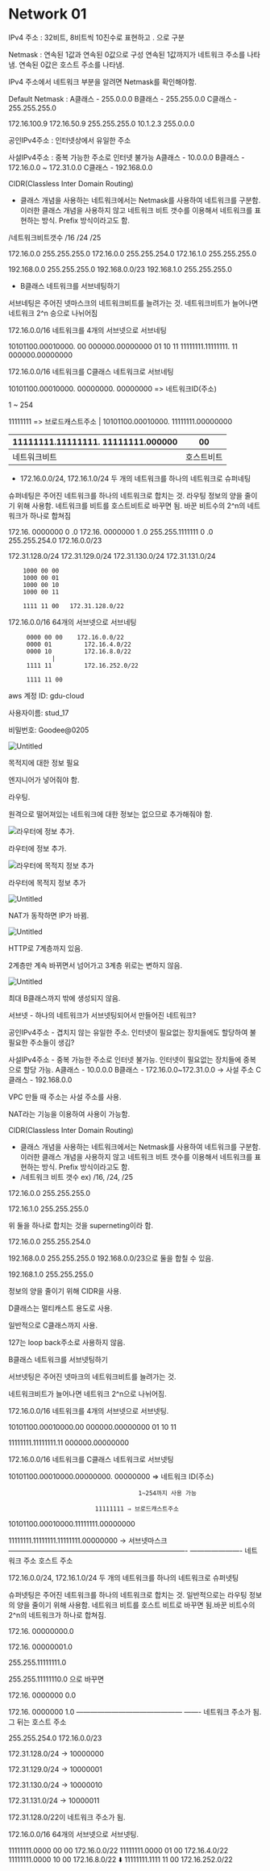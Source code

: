# Network 01

IPv4 주소 : 32비트, 8비트씩 10진수로 표현하고 . 으로 구분

Netmask : 연속된 1값과 연속된 0값으로 구성
연속된 1값까지가 네트워크 주소를 나타냄.
연속된 0값은 호스트 주소를 나타냄.

IPv4 주소에서 네트워크 부분을 알려면 Netmask를 확인해야함.

Default Netmask : A클래스 - 255.0.0.0
B클래스 - 255.255.0.0
C클래스 - 255.255.255.0

172.16.100.9
172.16.50.9
255.255.255.0
10.1.2.3
255.0.0.0

공인IPv4주소 : 인터넷상에서 유일한 주소

사설IPv4주소 : 중복 가능한 주소로 인터넷 불가능
A클래스 - 10.0.0.0
B클래스 - 172.16.0.0 ~ 172.31.0.0
C클래스 - 192.168.0.0

CIDR(Classless Inter Domain Routing)
- 클래스 개념을 사용하는 네트워크에서는 Netmask를 사용하여
네트워크를 구분함. 이러한 클래스 개념을 사용하지 않고 네트워크 비트
갯수를 이용해서 네트워크를 표현하는 방식. Prefix 방식이라고도 함.

/네트워크비트갯수 /16 /24 /25

172.16.0.0 255.255.255.0 172.16.0.0 255.255.254.0
172.16.1.0 255.255.255.0

192.168.0.0 255.255.255.0 192.168.0.0/23
192.168.1.0 255.255.255.0

- B클래스 네트워크를 서브네팅하기

서브네팅은 주어진 넷마스크의 네트워크비트를 늘려가는 것.
네트워크비트가 늘어나면 네트워크 2^n 승으로 나뉘어짐

172.16.0.0/16 네트워크를 4개의 서브넷으로 서브네팅

10101100.00010000. 00 000000.00000000
01
10
11
11111111.11111111. 11 000000.00000000

172.16.0.0/16 네트워크를 C클래스 네트워크로 서브네팅

10101100.00010000. 00000000. 00000000 => 네트워크ID(주소)

1 ~ 254

11111111 => 브로드캐스트주소
|
10101100.00010000. 11111111.00000000

| 11111111.11111111. 11111111.000000 | 00 |
| --- | --- |
| 네트워크비트 | 호스트비트 |
- 172.16.0.0/24, 172.16.1.0/24 두 개의 네트워크를 하나의 네트워크로 슈퍼네팅

슈퍼네팅은 주어진 네트워크를 하나의 네트워크로 합치는 것. 라우팅 정보의 양을
줄이기 위해 사용함.
네트워크를 비트를 호스트비트로 바꾸면 됨. 바꾼 비트수의 2^n의 네트워크가 하나로
합쳐짐

172.16. 0000000 0 .0
172.16. 0000000 1 .0
255.255.1111111 0 .0 255.255.254.0 172.16.0.0/23

172.31.128.0/24
172.31.129.0/24
172.31.130.0/24
172.31.131.0/24

```
    1000 00 00
    1000 00 01
    1000 00 10
    1000 00 11

    1111 11 00   172.31.128.0/22
```

172.16.0.0/16 64개의 서브넷으로 서브네팅

```
     0000 00 00    172.16.0.0/22
     0000 01         172.16.4.0/22
     0000 10         172.16.8.0/22
            |
     1111 11         172.16.252.0/22

     1111 11 00
```

aws 계정 ID: gdu-cloud

사용자이름: stud_17

비밀번호: Goodee@0205

![Untitled](Network%2001/Untitled.png)

목적지에 대한 정보 필요

엔지니어가 넣어줘야 함.

라우팅.

원격으로 떨어져있는 네트워크에 대한 정보는 없으므로 추가해줘야 함.

![라우터에 정보 추가.](Network%2001/Untitled%201.png)

라우터에 정보 추가.

![라우터에 목적지 정보 추가](Network%2001/Untitled%202.png)

라우터에 목적지 정보 추가

![Untitled](Network%2001/Untitled%203.png)

NAT가 동작하면 IP가 바뀜.

![Untitled](Network%2001/Untitled%204.png)

HTTP로 7계층까지 있음.

2계층만 계속 바뀌면서 넘어가고 3계층 위로는 변하지 않음.

![Untitled](Network%2001/Untitled%205.png)

최대 B클래스까지 밖에 생성되지 않음.

서브넷 - 하나의 네트워크가 서브넷팅되어서 만들어진 네트워크?

공인IPv4주소 - 겹치지 않는 유일한 주소. 인터넷이 필요없는 장치들에도 할당하여 불필요한 주소들이 생김?

사설IPv4주소 - 중복 가능한 주소로 인터넷 불가능. 인터넷이 필요없는 장치들에 중복으로 할당 가능.
                             A클래스 - 10.0.0.0
                             B클래스 - 172.16.0.0~172.31.0.0  → 사설 주소
                             C클래스 - 192.168.0.0

VPC 만들 때 주소는 사설 주소를 사용.

NAT라는 기능을 이용하여 사용이 가능함.

CIDR(Classless Inter Domain Routing)

- 클래스 개념을 사용하는 네트워크에서는 Netmask를 사용하여 네트워크를 구분함. 이러한 클래스 개념을 사용하지 않고 네트워크 비트 갯수를 이용해서 네트워크를 표현하는 방식. Prefix 방식이라고도 함.
- /네트워크 비트 갯수 ex) /16, /24, /25

172.16.0.0 255.255.255.0

172.16.1.0 255.255.255.0

위 둘을 하나로 합치는 것을 superneting이라 함. 

172.16.0.0 255.255.254.0

192.168.0.0 255.255.255.0       192.168.0.0/23으로 둘을 합칠 수 있음.

192.168.1.0 255.255.255.0

정보의 양을 줄이기 위해 CIDR을 사용.

D클래스는 멀티캐스트 용도로 사용.

일반적으로 C클래스까지 사용.

127는 loop back주소로 사용하지 않음.

B클래스 네트워크를 서브넷팅하기

서브넷팅은 주어진 넷마크의 네트워크비트를 늘려가는 것.

네트워크비트가 늘어나면 네트워크 2^n으로 나뉘어짐.

172.16.0.0/16 네트워크를 4개의 서브넷으로 서브넷팅.

10101100.00010000.00 000000.00000000
                  01
                  10
                  11

11111111.11111111.11 000000.00000000

172.16.0.0/16 네트워크를 C클래스 네트워크로 서브넷팅

10101100.00010000.00000000. 00000000 ⇒ 네트워크 ID(주소)

                                        1~254까지 사용 가능

                            11111111 ⇒ 브로드캐스트주소

10101100.00010000.11111111.00000000

11111111.11111111.11111111.00000000 → 서브넷마스크
—————————————————————————- ———————-
네트워크 주소                호스트 주소

172.16.0.0/24, 172.16.1.0/24 두 개의 네트워크를 하나의 네트워크로 슈퍼넷팅

슈퍼넷팅은 주어진 네트워크를 하나의 네트워크로 합치는 것. 일반적으로는 라우팅 정보의 양을 줄이기 위해 사용함.
네트워크 비트를 호스트 비트로 바꾸면 됨.바꾼 비트수의 2^n의 네트워크가 하나로 합쳐짐.

172.16. 00000000.0

172.16. 00000001.0

255.255.11111111.0

255.255.11111110.0 으로 바꾸면

172.16. 0000000 0.0

172.16. 0000000 1.0
——————————————— ——-
네트워크 주소가 됨. 그 뒤는 호스트 주소

255.255.254.0  172.16.0.0/23

172.31.128.0/24
→      10000000

172.31.129.0/24
→      10000001

172.31.130.0/24
→      10000010

172.31.131.0/24
→      10000011

172.31.128.0/22이 네트워크 주소가 됨.

172.16.0.0/16 64개의 서브넷으로 서브넷팅.

11111111.0000 00 00 172.16.0.0/22
11111111.0000 01 00 172.16.4.0/22
11111111.0000 10 00 172.16.8.0/22
                ⬇️
11111111.1111 11 00 172.16.252.0/22

